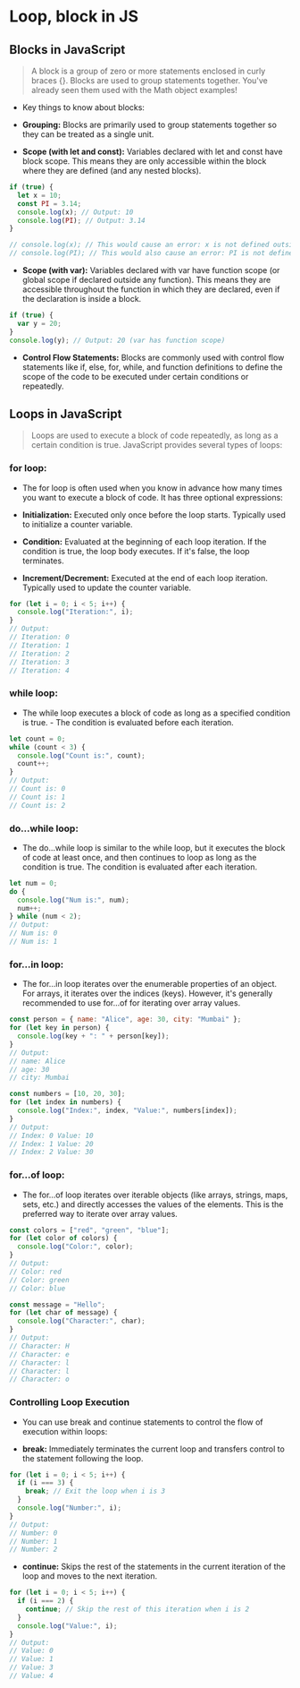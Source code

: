 # Loop, block in JS

## Blocks in JavaScript

> A block is a group of zero or more statements enclosed in curly braces {}. Blocks are used to group statements together. You've already seen them used with the Math object examples!

- Key things to know about blocks:

- **Grouping:** Blocks are primarily used to group statements together so they can be treated as a single unit.

- **Scope (with let and const):** Variables declared with let and const have block scope. This means they are only accessible within the block where they are defined (and any nested blocks).

```js
if (true) {
  let x = 10;
  const PI = 3.14;
  console.log(x); // Output: 10
  console.log(PI); // Output: 3.14
}

// console.log(x); // This would cause an error: x is not defined outside the block
// console.log(PI); // This would also cause an error: PI is not defined outside the block
```

- **Scope (with var):** Variables declared with var have function scope (or global scope if declared outside any function). This means they are accessible throughout the function in which they are declared, even if the declaration is inside a block.

```js
if (true) {
  var y = 20;
}
console.log(y); // Output: 20 (var has function scope)
```

- **Control Flow Statements:** Blocks are commonly used with control flow statements like if, else, for, while, and function definitions to define the scope of the code to be executed under certain conditions or repeatedly.

## Loops in JavaScript

> Loops are used to execute a block of code repeatedly, as long as a certain condition is true. JavaScript provides several types of loops:

### for loop:

- The for loop is often used when you know in advance how many times you want to execute a block of code. It has three optional expressions:

- **Initialization:** Executed only once before the loop starts. Typically used to initialize a counter variable.
- **Condition:** Evaluated at the beginning of each loop iteration. If the condition is true, the loop body executes. If it's false, the loop terminates.
- **Increment/Decrement:** Executed at the end of each loop iteration. Typically used to update the counter variable.

```js
for (let i = 0; i < 5; i++) {
  console.log("Iteration:", i);
}
// Output:
// Iteration: 0
// Iteration: 1
// Iteration: 2
// Iteration: 3
// Iteration: 4
```

### **while loop:**

- The while loop executes a block of code as long as a specified condition is true. - The condition is evaluated before each iteration.

```js
let count = 0;
while (count < 3) {
  console.log("Count is:", count);
  count++;
}
// Output:
// Count is: 0
// Count is: 1
// Count is: 2
```

### do...while loop:

- The do...while loop is similar to the while loop, but it executes the block of code at least once, and then continues to loop as long as the condition is true. The condition is evaluated after each iteration.

```js
let num = 0;
do {
  console.log("Num is:", num);
  num++;
} while (num < 2);
// Output:
// Num is: 0
// Num is: 1
```

### for...in loop:

- The for...in loop iterates over the enumerable properties of an object. For arrays, it iterates over the indices (keys). However, it's generally recommended to use for...of for iterating over array values.

```js
const person = { name: "Alice", age: 30, city: "Mumbai" };
for (let key in person) {
  console.log(key + ": " + person[key]);
}
// Output:
// name: Alice
// age: 30
// city: Mumbai

const numbers = [10, 20, 30];
for (let index in numbers) {
  console.log("Index:", index, "Value:", numbers[index]);
}
// Output:
// Index: 0 Value: 10
// Index: 1 Value: 20
// Index: 2 Value: 30
```

### for...of loop:

- The for...of loop iterates over iterable objects (like arrays, strings, maps, sets, etc.) and directly accesses the values of the elements. This is the preferred way to iterate over array values.

```js
const colors = ["red", "green", "blue"];
for (let color of colors) {
  console.log("Color:", color);
}
// Output:
// Color: red
// Color: green
// Color: blue

const message = "Hello";
for (let char of message) {
  console.log("Character:", char);
}
// Output:
// Character: H
// Character: e
// Character: l
// Character: l
// Character: o
```

### Controlling Loop Execution

- You can use break and continue statements to control the flow of execution within loops:

- **break:** Immediately terminates the current loop and transfers control to the statement following the loop.

```js
for (let i = 0; i < 5; i++) {
  if (i === 3) {
    break; // Exit the loop when i is 3
  }
  console.log("Number:", i);
}
// Output:
// Number: 0
// Number: 1
// Number: 2
```

- **continue:** Skips the rest of the statements in the current iteration of the loop and moves to the next iteration.

```js
for (let i = 0; i < 5; i++) {
  if (i === 2) {
    continue; // Skip the rest of this iteration when i is 2
  }
  console.log("Value:", i);
}
// Output:
// Value: 0
// Value: 1
// Value: 3
// Value: 4
```
